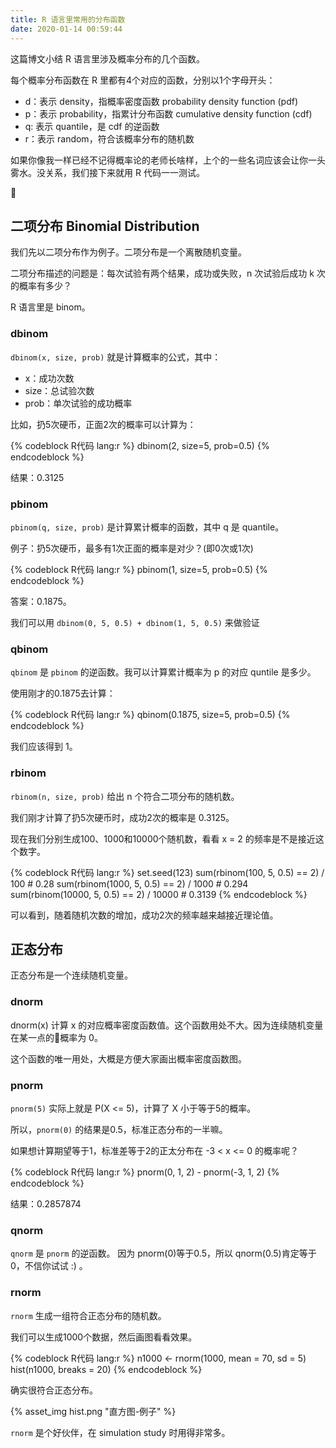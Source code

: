 ```yaml
---
title: R 语言里常用的分布函数
date: 2020-01-14 00:59:44
---
```


这篇博文小结 R 语言里涉及概率分布的几个函数。

每个概率分布函数在 R 里都有4个对应的函数，分别以1个字母开头：

- d：表示 density，指概率密度函数 probability density function (pdf)
- p：表示 probability，指累计分布函数 cumulative density function (cdf)
- q: 表示 quantile，是 cdf 的逆函数
- r：表示 random，符合该概率分布的随机数

如果你像我一样已经不记得概率论的老师长啥样，上个的一些名词应该会让你一头雾水。没关系，我们接下来就用 R 代码一一测试。

<!-- more -->

## 二项分布 Binomial Distribution

我们先以二项分布作为例子。二项分布是一个离散随机变量。

二项分布描述的问题是：每次试验有两个结果，成功或失败，n 次试验后成功 k 次的概率有多少？

R 语言里是 binom。

### dbinom

`dbinom(x, size, prob)` 就是计算概率的公式，其中：
- x：成功次数
- size：总试验次数
- prob：单次试验的成功概率

比如，扔5次硬币，正面2次的概率可以计算为：

{% codeblock R代码 lang:r %}
dbinom(2, size=5, prob=0.5) 
{% endcodeblock %}

结果：0.3125

### pbinom

`pbinom(q, size, prob)` 是计算累计概率的函数，其中 q 是 quantile。

例子：扔5次硬币，最多有1次正面的概率是对少？(即0次或1次)

{% codeblock R代码 lang:r %}
pbinom(1, size=5, prob=0.5) 
{% endcodeblock %}

答案：0.1875。

我们可以用 `dbinom(0, 5, 0.5) + dbinom(1, 5, 0.5)` 来做验证


### qbinom

`qbinom` 是 `pbinom` 的逆函数。我可以计算累计概率为 p 的对应 quntile 是多少。

使用刚才的0.1875去计算：

{% codeblock R代码 lang:r %}
qbinom(0.1875, size=5, prob=0.5) 
{% endcodeblock %}

我们应该得到 1。

### rbinom

`rbinom(n, size, prob)` 给出 n 个符合二项分布的随机数。

我们刚才计算了扔5次硬币时，成功2次的概率是 0.3125。

现在我们分别生成100、1000和10000个随机数，看看 x = 2 的频率是不是接近这个数字。

{% codeblock R代码 lang:r %}
set.seed(123)
sum(rbinom(100, 5, 0.5) == 2) / 100  # 0.28
sum(rbinom(1000, 5, 0.5) == 2) / 1000   # 0.294
sum(rbinom(10000, 5, 0.5) == 2) / 10000  # 0.3139
{% endcodeblock %}

可以看到，随着随机次数的增加，成功2次的频率越来越接近理论值。


## 正态分布

正态分布是一个连续随机变量。

### dnorm

dnorm(x) 计算 x 的对应概率密度函数值。这个函数用处不大。因为连续随机变量在某一点的概率为 0。

这个函数的唯一用处，大概是方便大家画出概率密度函数图。

### pnorm

`pnorm(5)` 实际上就是  P(X <= 5)，计算了 X 小于等于5的概率。

所以，`pnorm(0)` 的结果是0.5，标准正态分布的一半嘛。

如果想计算期望等于1，标准差等于2的正太分布在 -3 < x <= 0 的概率呢？

{% codeblock R代码 lang:r %}
pnorm(0, 1, 2) - pnorm(-3, 1, 2)
{% endcodeblock %}

结果：0.2857874

### qnorm

`qnorm` 是 `pnorm` 的逆函数。
因为 pnorm(0)等于0.5，所以 qnorm(0.5)肯定等于0，不信你试试 :) 。

### rnorm

`rnorm` 生成一组符合正态分布的随机数。

我们可以生成1000个数据，然后画图看看效果。

{% codeblock R代码 lang:r %}
n1000 <- rnorm(1000, mean = 70, sd = 5)
hist(n1000, breaks = 20)
{% endcodeblock %}

确实很符合正态分布。

{% asset_img hist.png "直方图-例子" %}

`rnorm` 是个好伙伴，在 simulation study 时用得非常多。
